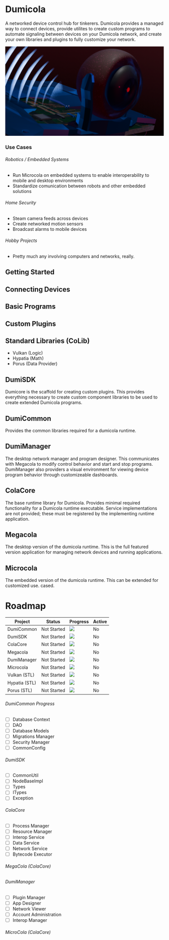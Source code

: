 # Dumicola
A networked device control hub for tinkerers. Dumicola provides a managed way to connect devices, provide utilites to create custom programs to automate signaling between devices on your Dumicola network, and create your own libraries and plugins to fully customize your network.

![](./plogo1.png)

### Use Cases
###### Robotics / Embedded Systems
* Run Microcola on embedded systems to enable interoperability to mobile and desktop environments
* Standardize comunication between robots and other embedded solutions 
###### Home Security
* Steam camera feeds across devices
* Create networked motion sensors
* Broadcast alarms to mobile devices
###### Hobby Projects
* Pretty much any involving computers and networks, really.

## Getting Started

## Connecting Devices

## Basic Programs

## Custom Plugins

## Standard Libraries (CoLib)
* Vulkan (Logic)
* Hypatia (Math)
* Porus (Data Provider)

## DumiSDK
Dumicore is the scaffold for creating custom plugins. This provides everything necessary to create custom component libraries to be used to create extended Dumicola programs.

## DumiCommon
Provides the common libraries required for a dumicola runtime.

## DumiManager
The desktop network manager and program designer. This communicates with Megacola to modify control behavior and start and stop programs. DumiManager also providers a visual environment for viewing device program behavior through customizeable dashboards.

## ColaCore
The base runtime library for Dumicola. Provides minimal required functionality for a Dumicola runtime executable. Service implementations are not provided; these must be registered by the implementing runtime application.

## Megacola
The desktop version of the dumicola runtime. This is the full featured version application for managing network devices and running applications. 

## Microcola
The embedded version of the dumicola runtime. This can be extended for customized use. cased.

# Roadmap

Project | Status | Progress | Active
--------|--------|----------|-------
| DumiCommon | Not Started | ![](https://progress-bar.dev/0/) | No |
| DumiSDK | Not Started | ![](https://progress-bar.dev/0/) | No |
| ColaCore | Not Started | ![](https://progress-bar.dev/0/) | No |
| Megacola | Not Started | ![](https://progress-bar.dev/0/) | No |
| DumiManager | Not Started | ![](https://progress-bar.dev/0/) | No |
| Microcola | Not Started | ![](https://progress-bar.dev/0/) | No |
| Vulkan (STL) | Not Started | ![](https://progress-bar.dev/0/) | No |
| Hypatia (STL) | Not Started | ![](https://progress-bar.dev/0/) | No |
| Porus (STL) | Not Started | ![](https://progress-bar.dev/0/) | No |


###### DumiCommon Progress
- [ ] Database Context
- [ ] DAO
- [ ] Database Models
- [ ] Migrations Manager
- [ ] Security Manager
- [ ] CommonConfig

###### DumiSDK
 - [ ] CommonUtil
 - [ ] NodeBaseImpl
 - [ ] Types
 - [ ] ITypes
 - [ ] Exception

 ###### ColaCore
 - [ ] Process Manager
 - [ ] Resource Manager
 - [ ] Interop Service
 - [ ] Data Service
 - [ ] Network Service
 - [ ] Bytecode Executor

 ###### MegaCola (ColaCore)


 ###### DumiManager
 - [ ] Plugin Manager
 - [ ] App Designer
 - [ ] Network Viewer
 - [ ] Account Administration
 - [ ] Interop Manager

 ###### MicroCola (ColaCore)


 ###### 